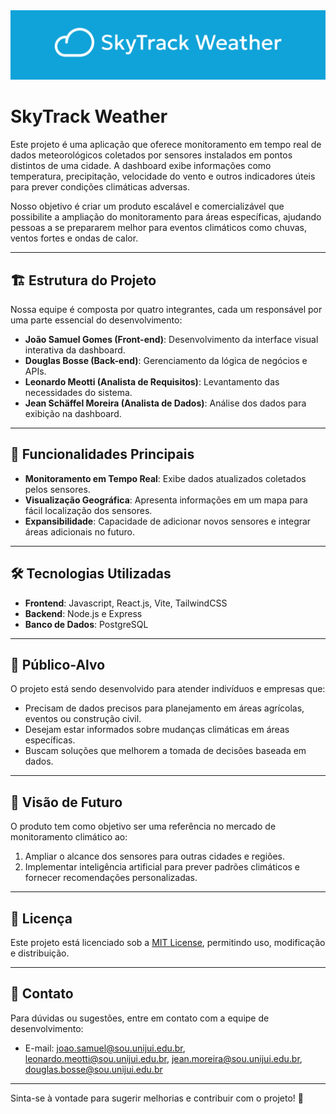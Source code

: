<img src="src/images/skytrack.png" alt="SkyTrack" />

# SkyTrack Weather  

Este projeto é uma aplicação que oferece monitoramento em tempo real de dados meteorológicos coletados por sensores instalados em pontos distintos de uma cidade. A dashboard exibe informações como temperatura, precipitação, velocidade do vento e outros indicadores úteis para prever condições climáticas adversas.  

Nosso objetivo é criar um produto escalável e comercializável que possibilite a ampliação do monitoramento para áreas específicas, ajudando pessoas a se prepararem melhor para eventos climáticos como chuvas, ventos fortes e ondas de calor.  

---

## 🏗️ Estrutura do Projeto  

Nossa equipe é composta por quatro integrantes, cada um responsável por uma parte essencial do desenvolvimento:  
- **João Samuel Gomes (Front-end)**: Desenvolvimento da interface visual interativa da dashboard.  
- **Douglas Bosse (Back-end)**: Gerenciamento da lógica de negócios e APIs.
- **Leonardo Meotti (Analista de Requisitos)**: Levantamento das necessidades do sistema.  
- **Jean Schäffel Moreira (Analista de Dados)**: Análise dos dados para exibição na dashboard.  

---

## 🚀 Funcionalidades Principais  

- **Monitoramento em Tempo Real**: Exibe dados atualizados coletados pelos sensores.  
- **Visualização Geográfica**: Apresenta informações em um mapa para fácil localização dos sensores.  
- **Expansibilidade**: Capacidade de adicionar novos sensores e integrar áreas adicionais no futuro.  

---

## 🛠️ Tecnologias Utilizadas  

- **Frontend**: Javascript, React.js, Vite, TailwindCSS
- **Backend**: Node.js e Express  
- **Banco de Dados**: PostgreSQL

---

## 🎯 Público-Alvo  

O projeto está sendo desenvolvido para atender indivíduos e empresas que:  
- Precisam de dados precisos para planejamento em áreas agrícolas, eventos ou construção civil.  
- Desejam estar informados sobre mudanças climáticas em áreas específicas.  
- Buscam soluções que melhorem a tomada de decisões baseada em dados.  

---

## 🌟 Visão de Futuro  

O produto tem como objetivo ser uma referência no mercado de monitoramento climático ao:  
1. Ampliar o alcance dos sensores para outras cidades e regiões.  
2. Implementar inteligência artificial para prever padrões climáticos e fornecer recomendações personalizadas.  

---

## 📜 Licença  

Este projeto está licenciado sob a [MIT License](LICENSE), permitindo uso, modificação e distribuição.  

---

## 📧 Contato  

Para dúvidas ou sugestões, entre em contato com a equipe de desenvolvimento:  
- E-mail: joao.samuel@sou.unijui.edu.br, leonardo.meotti@sou.unijui.edu.br, jean.moreira@sou.unijui.edu.br, douglas.bosse@sou.unijui.edu.br

---  

Sinta-se à vontade para sugerir melhorias e contribuir com o projeto! 🚀